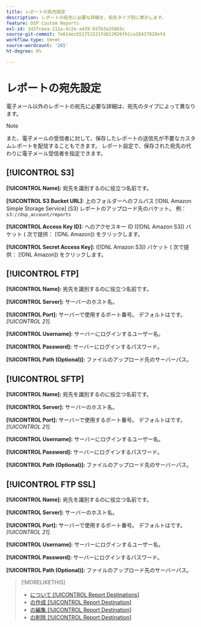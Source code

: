 ```yaml
---
title: レポートの宛先設定
description: レポートの宛先に必要な詳細を、宛先タイプ別に表示します。
feature: DSP Custom Reports
exl-id: 1437ceea-111a-4c2e-a439-037b3a35865c
source-git-commit: 7e614ecb517515217d812926f61ca10437820efd
workflow-type: tm+mt
source-wordcount: '265'
ht-degree: 0%

---
```


# レポートの宛先設定

電子メール以外のレポートの宛先に必要な詳細は、宛先のタイプによって異なります。

>[!NOTE]
>
> また、電子メールの受信者に対して、保存したレポートの送信先が不要なカスタムレポートを配信することもできます。 レポート設定で、保存された宛先の代わりに電子メール受信者を指定できます。

## [!UICONTROL S3]

**[!UICONTROL Name]:** 宛先を識別するのに役立つ名前です。

**[!UICONTROL S3 Bucket URL]:** 上のフォルダーへのフルパス [!DNL Amazon Simple Storage Service] (S3) レポートのアップロード先のバケット。 例： `s3://dsp_account/reports`

**[!UICONTROL Access Key ID]:** へのアクセスキー ID ([!DNL Amazon S3]) バケット ( 次で提供： [!DNL Amazon]) をクリックします。

**[!UICONTROL Secret Access Key]:** ([!DNL Amazon S3]) バケット ( 次で提供： [!DNL Amazon]) をクリックします。

## [!UICONTROL FTP]

**[!UICONTROL Name]:** 宛先を識別するのに役立つ名前です。

**[!UICONTROL Server]:** サーバーのホスト名。

**[!UICONTROL Port]:** サーバーで使用するポート番号。 デフォルトはです。 *[!UICONTROL 21]*.

**[!UICONTROL Username]:** サーバーにログインするユーザー名。

**[!UICONTROL Password]:** サーバーにログインするパスワード。

**[!UICONTROL Path (Optional)]:** ファイルのアップロード先のサーバーパス。

## [!UICONTROL SFTP]

**[!UICONTROL Name]:** 宛先を識別するのに役立つ名前です。

**[!UICONTROL Server]:** サーバーのホスト名。

**[!UICONTROL Port]:** サーバーで使用するポート番号。 デフォルトはです。 *[!UICONTROL 21]*.

**[!UICONTROL Username]:** サーバーにログインするユーザー名。

**[!UICONTROL Password]:** サーバーにログインするパスワード。

**[!UICONTROL Path (Optional)]:** ファイルのアップロード先のサーバーパス。

## [!UICONTROL FTP SSL]

**[!UICONTROL Name]:** 宛先を識別するのに役立つ名前です。

**[!UICONTROL Server]:** サーバーのホスト名。

**[!UICONTROL Port]:** サーバーで使用するポート番号。 デフォルトはです。 *[!UICONTROL 21]*.

**[!UICONTROL Username]:** サーバーにログインするユーザー名。

**[!UICONTROL Password]:** サーバーにログインするパスワード。

**[!UICONTROL Path (Optional)]:** ファイルのアップロード先のサーバーパス。

>[!MORELIKETHIS]
>
>* [について [!UICONTROL Report Destinations]](/help/dsp/reports/report-destinations/report-destination-about.md)
>* [の作成 [!UICONTROL Report Destination]](/help/dsp/reports/report-destinations/report-destination-create.md)
>* [の編集 [!UICONTROL Report Destination]](/help/dsp/reports/report-destinations/report-destination-edit.md)
>* [の削除 [!UICONTROL Report Destination]](/help/dsp/reports/report-destinations/report-destination-delete.md)

